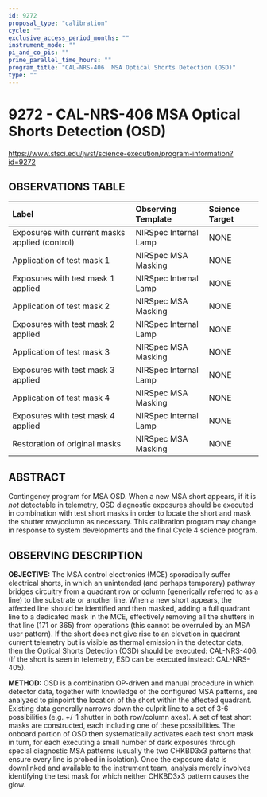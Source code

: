 ```yaml
---
id: 9272
proposal_type: "calibration"
cycle: ""
exclusive_access_period_months: ""
instrument_mode: ""
pi_and_co_pis: ""
prime_parallel_time_hours: ""
program_title: "CAL-NRS-406  MSA Optical Shorts Detection (OSD)"
type: ""
---
```

# 9272 - CAL-NRS-406  MSA Optical Shorts Detection (OSD)
https://www.stsci.edu/jwst/science-execution/program-information?id=9272
## OBSERVATIONS TABLE
| Label | Observing Template | Science Target |
| :----------------------------------------- | :---------------------------------- | :---------------- |
| Exposures with current masks applied (control) | NIRSpec Internal Lamp | NONE |
| Application of test mask 1 | NIRSpec MSA Masking | NONE |
| Exposures with test mask 1 applied | NIRSpec Internal Lamp | NONE |
| Application of test mask 2 | NIRSpec MSA Masking | NONE |
| Exposures with test mask 2 applied | NIRSpec Internal Lamp | NONE |
| Application of test mask 3 | NIRSpec MSA Masking | NONE |
| Exposures with test mask 3 applied | NIRSpec Internal Lamp | NONE |
| Application of test mask 4 | NIRSpec MSA Masking | NONE |
| Exposures with test mask 4 applied | NIRSpec Internal Lamp | NONE |
| Restoration of original masks | NIRSpec MSA Masking | NONE |

## ABSTRACT

Contingency program for MSA OSD. When a new MSA short appears, if it is *not* detectable in telemetry, OSD diagnostic exposures should be executed in combination with test short masks in order to locate the short and mask the shutter row/column as necessary.
This calibration program may change in response to system developments and the final Cycle 4 science program.

## OBSERVING DESCRIPTION

**OBJECTIVE:** The MSA control electronics (MCE) sporadically suffer electrical shorts, in which an unintended (and perhaps temporary) pathway bridges circuitry from a quadrant row or column (generically referred to as a line) to the substrate or another line. When a new short appears, the affected line should be identified and then masked, adding a full quadrant line to a dedicated mask in the MCE, effectively removing all the shutters in that line (171 or 365) from operations (this cannot be overruled by an MSA user pattern). If the short does not give rise to an elevation in quadrant current telemetry but is visible as thermal emission in the detector data, then the Optical Shorts Detection (OSD) should be executed: CAL-NRS-406. (If the short is seen in telemetry, ESD can be executed instead: CAL-NRS-405).

**METHOD:** OSD is a combination OP-driven and manual procedure in which detector data, together with knowledge of the configured MSA patterns, are analyzed to pinpoint the location of the short within the affected quadrant. Existing data generally narrows down the culprit line to a set of 3-6 possibilities (e.g. +/-1 shutter in both row/column axes). A set of test short masks are constructed, each including one of these possibilities. The onboard portion of OSD then systematically activates each test short mask in turn, for each executing a small number of dark exposures through special diagnostic MSA patterns (usually the two CHKBD3x3 patterns that ensure every line is probed in isolation). Once the exposure data is downlinked and available to the instrument team, analysis merely involves identifying the test mask for which neither CHKBD3x3 pattern causes the glow.